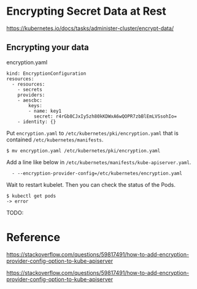 # Encrypting Secret Data at Rest

https://kubernetes.io/docs/tasks/administer-cluster/encrypt-data/

## Encrypting your data

encryption.yaml
```
kind: EncryptionConfiguration
resources:
  - resources:
    - secrets
    providers:
    - aescbc:
        keys:
        - name: key1
          secret: r4rGb8CJxIy5zh80kKDWxA6wQOPR7zbBlEmLVSsohIo=
    - identity: {}
```

Put `encryption.yaml` to `/etc/kubernetes/pki/encryption.yaml` that is contained `/etc/kubernetes/manifests`.

```
$ mv encryption.yaml /etc/kubernetes/pki/encryption.yaml
```

Add a line like below in `/etc/kubernetes/manifests/kube-apiserver.yaml`.

```
  - --encryption-provider-config=/etc/kubernetes/encryption.yaml
```

Wait to restart kubelet.
Then you can check the status of the Pods.

```
$ kubectl get pods
-> error
```

TODO: 

# Reference

https://stackoverflow.com/questions/59817491/how-to-add-encryption-provider-config-option-to-kube-apiserver

https://stackoverflow.com/questions/59817491/how-to-add-encryption-provider-config-option-to-kube-apiserver

